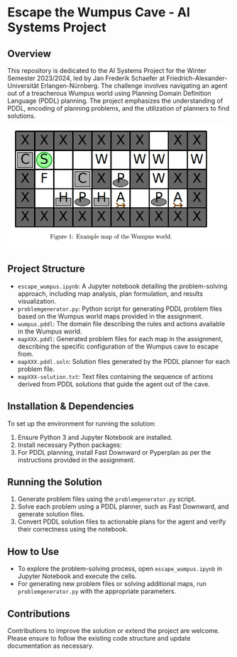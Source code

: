 # Escape the Wumpus Cave - AI Systems Project

## Overview

This repository is dedicated to the AI Systems Project for the Winter Semester 2023/2024, led by Jan Frederik Schaefer at Friedrich-Alexander-Universität Erlangen-Nürnberg. The challenge involves navigating an agent out of a treacherous Wumpus world using Planning Domain Definition Language (PDDL) planning. The project emphasizes the understanding of PDDL, encoding of planning problems, and the utilization of planners to find solutions.

![Wumpus Example 1](screenshot2.png)

## Project Structure

- `escape_wumpus.ipynb`: A Jupyter notebook detailing the problem-solving approach, including map analysis, plan formulation, and results visualization.
- `problemgenerator.py`: Python script for generating PDDL problem files based on the Wumpus world maps provided in the assignment.
- `wumpus.pddl`: The domain file describing the rules and actions available in the Wumpus world.
- `mapXXX.pddl`: Generated problem files for each map in the assignment, describing the specific configuration of the Wumpus cave to escape from.
- `mapXXX.pddl.soln`: Solution files generated by the PDDL planner for each problem file.
- `mapXXX-solution.txt`: Text files containing the sequence of actions derived from PDDL solutions that guide the agent out of the cave.

## Installation & Dependencies

To set up the environment for running the solution:

1. Ensure Python 3 and Jupyter Notebook are installed.
2. Install necessary Python packages:
3. For PDDL planning, install Fast Downward or Pyperplan as per the instructions provided in the assignment.

## Running the Solution

1. Generate problem files using the `problemgenerator.py` script.
2. Solve each problem using a PDDL planner, such as Fast Downward, and generate solution files.
3. Convert PDDL solution files to actionable plans for the agent and verify their correctness using the notebook.

## How to Use

- To explore the problem-solving process, open `escape_wumpus.ipynb` in Jupyter Notebook and execute the cells.
- For generating new problem files or solving additional maps, run `problemgenerator.py` with the appropriate parameters.

## Contributions

Contributions to improve the solution or extend the project are welcome. Please ensure to follow the existing code structure and update documentation as necessary.

